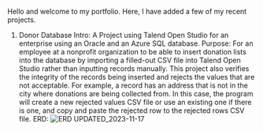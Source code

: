 Hello and welcome to my portfolio. Here, I have added a few of my recent projects. 
  1.  Donor Database
      	Intro: 
        	A Project using Talend Open Studio for an enterprise using an Oracle and an Azure SQL database. 
      	Purpose:
      		For an employee at a nonprofit organization to be able to insert donation lists into the database by importing a filled-out CSV file into Talend Open Studio rather than inputting records manually. 		This project also verifies the integrity of the records being inserted and rejects the values that are not acceptable. For example, a record has an address that is not in the city where donations
      		are being collected from.
		In this case, the program will create a new rejected values CSV file or use an existing one if there is one, and copy and paste the rejected row to the rejected rows CSV file.
	ERD:
				![ERD UPDATED_2023-11-17](https://github.com/amaansheikhh/Portfolio/assets/98118572/65934335-dd4d-4025-ba2c-f0cfd9c102fe)
